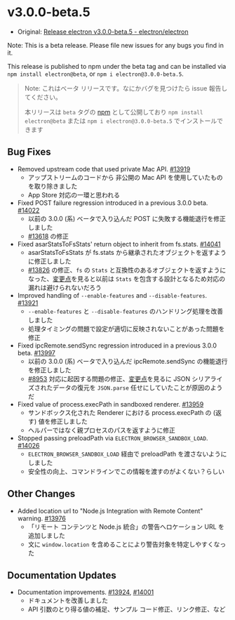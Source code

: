 # v3.0.0-beta.5

* Original: [Release electron v3.0.0-beta.5 - electron/electron](https://github.com/electron/electron/releases/tag/v3.0.0-beta.5)

Note: This is a beta release. Please file new issues for any bugs you find in it.

This release is published to npm under the beta tag and can be installed via `npm install electron@beta`, or `npm i electron@3.0.0-beta.5`.

> Note: これはベータ リリースです。なにかバグを見つけたら issue 報告してください。
>
> 本リリースは `beta` タグの [npm](https://www.npmjs.com/package/electron) として公開しており `npm install electron@beta` または `npm i electron@3.0.0-beta.5` でインストールできます

## Bug Fixes

* Removed upstream code that used private Mac API. [#13919](https://github.com/electron/electron/pull/13919)
  * アップストリームのコードから 非公開の Mac API を使用していたものを取り除きました
  * App Store 対応の一環と思われる
* Fixed POST failure regression introduced in a previous 3.0.0 beta. [#14022](https://github.com/electron/electron/pull/14022)
  * 以前の 3.0.0 (系) ベータで入り込んだ POST に失敗する機能退行を修正しました
  * [#13618](https://github.com/electron/electron/issues/13618) の修正
* Fixed asarStatsToFsStats' return object to inherit from fs.stats. [#14041](https://github.com/electron/electron/pull/14041)
  * asarStatsToFsStats が fs.stats から継承されたオブジェクトを返すように修正しました
  * [#13826](https://github.com/electron/electron/issues/13826) の修正、`fs` の `Stats` と互換性のあるオブジェクトを返すようになった、[変更点](https://github.com/electron/electron/pull/14041/files)を見ると以前は `Stats` を包含する設計となるため対応の漏れは避けられないだろう
* Improved handling of `--enable-features` and `--disable-features`. [#13921](https://github.com/electron/electron/pull/13921)
  * `--enable-features` と `--disable-features` のハンドリング処理を改善しました
  * 処理タイミングの問題で設定が適切に反映されないことがあった問題を修正
* Fixed ipcRemote.sendSync regression introduced in a previous 3.0.0 beta. [#13997](https://github.com/electron/electron/pull/13997)
  * 以前の 3.0.0 (系) ベータで入り込んだ ipcRemote.sendSync の機能退行を修正しました
  * [#8953](https://github.com/electron/electron/pull/8953) 対応に起因する問題の修正、[変更点](https://github.com/electron/electron/pull/13941/files)を見るに JSON シリアライズされたデータの復元を `JSON.parse` 任せにしていたことが原因のようだ
* Fixed value of process.execPath in sandboxed renderer. [#13959](https://github.com/electron/electron/pull/13959)
  * サンドボックス化された Renderer における process.execPath の (返す) 値を修正しました
  * ヘルパーではなく親プロセスのパスを返すように修正
* Stopped passing preloadPath via `ELECTRON_BROWSER_SANDBOX_LOAD`. [#14026](https://github.com/electron/electron/pull/14026)
  * `ELECTRON_BROWSER_SANDBOX_LOAD` 経由で preloadPath を渡さないようにしました
  * 安全性の向上、コマンドラインでこの情報を渡すのがよくない？らしい

## Other Changes

* Added location url to "Node.js Integration with Remote Content" warning. [#13976](https://github.com/electron/electron/pull/13976)
  * 「リモート コンテンツと Node.js 統合」の警告へロケーション URL を追加しました
  * 文に `window.location` を含めることにより警告対象を特定しやすくなった

## Documentation Updates

* Documentation improvements. [#13924](https://github.com/electron/electron/pull/13924), [#14001](https://github.com/electron/electron/pull/14001)
  * ドキュメントを改善しました
  * API 引数のとり得る値の補足、サンプル コード修正、リンク修正、など

